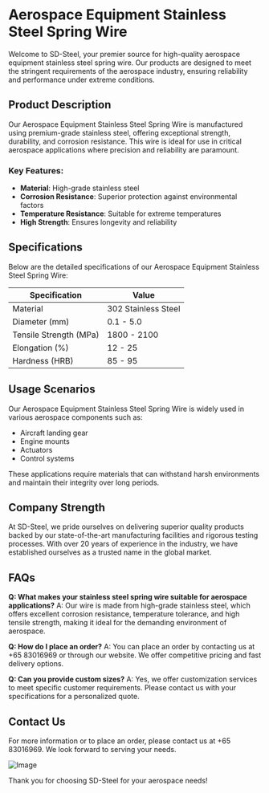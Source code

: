 # Aerospace Equipment Stainless Steel Spring Wire

Welcome to SD-Steel, your premier source for high-quality aerospace equipment stainless steel spring wire. Our products are designed to meet the stringent requirements of the aerospace industry, ensuring reliability and performance under extreme conditions.

## Product Description
Our Aerospace Equipment Stainless Steel Spring Wire is manufactured using premium-grade stainless steel, offering exceptional strength, durability, and corrosion resistance. This wire is ideal for use in critical aerospace applications where precision and reliability are paramount.

### Key Features:
- **Material**: High-grade stainless steel
- **Corrosion Resistance**: Superior protection against environmental factors
- **Temperature Resistance**: Suitable for extreme temperatures
- **High Strength**: Ensures longevity and reliability

## Specifications
Below are the detailed specifications of our Aerospace Equipment Stainless Steel Spring Wire:

| Specification | Value |
|---------------|-------|
| Material      | 302 Stainless Steel |
| Diameter (mm) | 0.1 - 5.0 |
| Tensile Strength (MPa) | 1800 - 2100 |
| Elongation (%) | 12 - 25 |
| Hardness (HRB) | 85 - 95 |

## Usage Scenarios
Our Aerospace Equipment Stainless Steel Spring Wire is widely used in various aerospace components such as:
- Aircraft landing gear
- Engine mounts
- Actuators
- Control systems

These applications require materials that can withstand harsh environments and maintain their integrity over long periods.

## Company Strength
At SD-Steel, we pride ourselves on delivering superior quality products backed by our state-of-the-art manufacturing facilities and rigorous testing processes. With over 20 years of experience in the industry, we have established ourselves as a trusted name in the global market.

## FAQs
**Q: What makes your stainless steel spring wire suitable for aerospace applications?**
A: Our wire is made from high-grade stainless steel, which offers excellent corrosion resistance, temperature tolerance, and high tensile strength, making it ideal for the demanding environment of aerospace.

**Q: How do I place an order?**
A: You can place an order by contacting us at +65 83016969 or through our website. We offer competitive pricing and fast delivery options.

**Q: Can you provide custom sizes?**
A: Yes, we offer customization services to meet specific customer requirements. Please contact us with your specifications for a personalized quote.

## Contact Us
For more information or to place an order, please contact us at +65 83016969. We look forward to serving your needs.

![Image](https://github.com/user-attachments/assets/2567258e-e124-4816-932d-1809bd27ef0b)

Thank you for choosing SD-Steel for your aerospace needs!